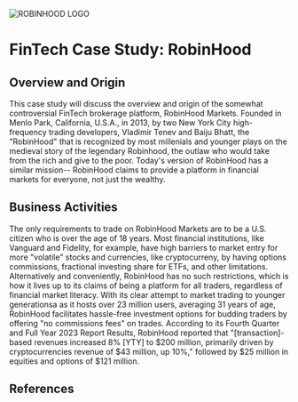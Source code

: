 ![ROBINHOOD LOGO]("C:\Users\brigi\Downloads\Robinhood-Logo-2013.png")
# FinTech Case Study: RobinHood

## Overview and Origin
This case study will discuss the overview and origin of the somewhat controversial FinTech brokerage platform, RobinHood Markets. Founded in Menlo Park, California, U.S.A., in 2013, by two New York City high-frequency trading developers, Vladimir Tenev and Baiju Bhatt, the "RobinHood" that is recognized by most millenials and younger plays on the medieval story of the legendary Robinhood, the outlaw who would take from the rich and give to the poor. Today's version of RobinHood has a similar mission-- RobinHood claims to provide a platform in financial markets for everyone, not just the wealthy. 

## Business Activities
The only requirements to trade on RobinHood Markets are to be a U.S. citizen who is over the age of 18 years. Most financial institutions, like Vanguard and Fidelity, for example, have high barriers to market entry for more "volatile" stocks and currencies, like cryptocurreny, by having options commissions, fractional investing share for ETFs, and other limitations. Alternatively and conveniently, RobinHood has no such restrictions, which is how it lives up to its claims of being a platform for all traders, regardless of financial market literacy. With its clear attempt to market trading to younger generationsa as it hosts over 23 million users, averaging 31 years of age, RobinHood facilitates hassle-free investment options for budding traders by offering "no commissions fees" on trades. According to its Fourth Quarter and Full Year 2023 Report Results, RobinHood reported  that "[transaction]-based revenues increased 8% [YTY] to $200 million, primarily driven by cryptocurrencies revenue of $43 million, up 10%," followed by $25 million in equities and options of $121 million. 

## References

